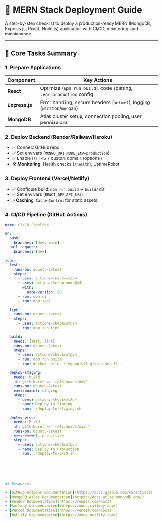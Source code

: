 # 🚀 MERN Stack Deployment Guide

A step-by-step checklist to deploy a production-ready MERN (MongoDB, Express.js, React, Node.js) application with CI/CD, monitoring, and maintenance.

---

## 📌 **Core Tasks Summary**

### **1. Prepare Applications**
| Component       | Key Actions                                                                 |
|-----------------|-----------------------------------------------------------------------------|
| **React**       | Optimize (`npm run build`), code splitting, `.env.production` config        |
| **Express.js**  | Error handling, secure headers (`helmet`), logging (`winston`/`morgan`)     |
| **MongoDB**     | Atlas cluster setup, connection pooling, user permissions                   |

### **2. Deploy Backend** (Render/Railway/Heroku)
- ✅ Connect GitHub repo  
- ✅ Set env vars (`MONGO_URI`, `NODE_ENV=production`)  
- ✅ Enable HTTPS + custom domain (optional)  
- 🛠️ **Monitoring**: Health checks (`/health`), UptimeRobot  

### **3. Deploy Frontend** (Vercel/Netlify)
- ✅ Configure build: `npm run build` → `build/` dir  
- ✅ Set env vars (`REACT_APP_API_URL`)  
- ⚡ **Caching**: `Cache-Control` for static assets  

### **4. CI/CD Pipeline** (GitHub Actions)
```yaml
name: CI/CD Pipeline

on:
  push:
    branches: [dev, main]
  pull_request:
    branches: [dev]

jobs:
  test:
    runs-on: ubuntu-latest
    steps:
      - uses: actions/checkout@v4
      - uses: actions/setup-node@v4
        with:
          node-version: 20
      - run: npm ci
      - run: npm test

  lint:
    runs-on: ubuntu-latest
    steps:
      - uses: actions/checkout@v4
      - run: npm run lint

  build:
    needs: [test, lint]
    runs-on: ubuntu-latest
    steps:
      - uses: actions/checkout@v4
      - run: npm run build
      - run: docker build -t myapp:${{ github.sha }} .

  deploy-staging:
    needs: build
    if: github.ref == 'refs/heads/dev'
    runs-on: ubuntu-latest
    environment: staging
    steps:
      - uses: actions/checkout@v4
      - name: Deploy to Staging
        run: ./deploy-to-staging.sh

  deploy-prod:
    needs: build
    if: github.ref == 'refs/heads/main'
    runs-on: ubuntu-latest
    environment: production
    steps:
      - uses: actions/checkout@v4
      - name: Deploy to Production
        run: ./deploy-to-prod.sh






## Resources

- [GitHub Actions Documentation](https://docs.github.com/en/actions)
- [MongoDB Atlas Documentation](https://docs.atlas.mongodb.com/)
- [Render Documentation](https://render.com/docs)
- [Railway Documentation](https://docs.railway.app/)
- [Vercel Documentation](https://vercel.com/docs)
- [Netlify Documentation](https://docs.netlify.com/) 